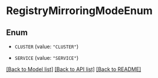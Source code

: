 # RegistryMirroringModeEnum

## Enum


* `CLUSTER` (value: `"CLUSTER"`)

* `SERVICE` (value: `"SERVICE"`)


[[Back to Model list]](../README.md#documentation-for-models) [[Back to API list]](../README.md#documentation-for-api-endpoints) [[Back to README]](../README.md)


